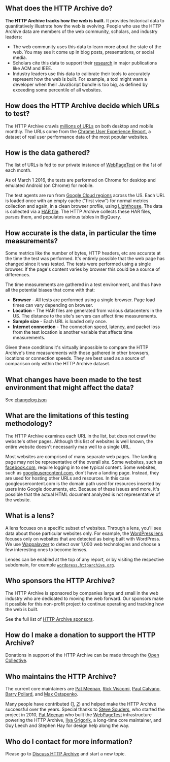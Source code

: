 ## What does the HTTP Archive do?

**The HTTP Archive tracks how the web is built.** It provides historical data to quantitatively illustrate how the web is evolving. People who use the HTTP Archive data are members of the web community, scholars, and industry leaders:

- The web community uses this data to learn more about the state of the web. You may see it come up in blog posts, presentations, or social media.
- Scholars cite this data to support their [research](https://scholar.google.com/scholar?q=httparchive.org) in major publications like ACM and IEEE.
- Industry leaders use this data to calibrate their tools to accurately represent how the web is built. For example, a tool might warn a developer when their JavaScript bundle is too big, as defined by exceeding some percentile of all websites.


## How does the HTTP Archive decide which URLs to test?

The HTTP Archive crawls [millions of URLs](https://httparchive.org/reports/state-of-the-web#numUrls) on both desktop and mobile monthly. The URLs come from the [Chrome User Experience Report](https://web.dev/fast/chrome-ux-report), a dataset of real user performance data of the most popular websites.


## How is the data gathered?

The list of URLs is fed to our private instance of [WebPageTest](https://webpagetest.org) on the 1st of each month.

As of March 1 2016, the tests are performed on Chrome for desktop and emulated Android (on Chrome) for mobile.

The test agents are run from [Google Cloud regions](https://cloud.google.com/compute/docs/regions-zones) across the US. Each URL is loaded once with an empty cache ("first view") for normal metrics collection and again, in a clean browser profile, using [Lighthouse](https://developers.google.com/web/tools/lighthouse). The data is collected via a [HAR file](https://en.wikipedia.org/wiki/.har). The HTTP Archive collects these HAR files, parses them, and populates various tables in BigQuery.


## How accurate is the data, in particular the time measurements?

Some metrics like the number of bytes, HTTP headers, etc are accurate at the time the test was performed. It's entirely possible that the web page has changed since it was tested. The tests were performed using a single browser. If the page's content varies by browser this could be a source of differences.

The time measurements are gathered in a test environment, and thus have all the potential biases that come with that:

- **Browser** - All tests are performed using a single browser. Page load times can vary depending on browser.
- **Location** - The HAR files are generated from various datacenters in the US. The distance to the site's servers can affect time measurements.
- **Sample size** - Each URL is loaded only once.
- **Internet connection** - The connection speed, latency, and packet loss from the test location is another variable that affects time measurements.

Given these conditions it's virtually impossible to compare the HTTP Archive's time measurements with those gathered in other browsers, locations or connection speeds. They are best used as a source of comparison only within the HTTP Archive dataset.


## What changes have been made to the test environment that might affect the data?

See [changelog.json](https://github.com/HTTPArchive/httparchive/blob/main/docs/changelog.json)


## What are the limitations of this testing methodology?

The HTTP Archive examines each URL in the list, but does not crawl the website's other pages. Although this list of websites is well known, the entire website doesn't necessarily map well to a single URL.

Most websites are comprised of many separate web pages. The landing page may not be representative of the overall site. Some websites, such as [facebook.com](http://www.facebook.com/), require logging in to see typical content. Some websites, such as [googleusercontent.com](http://www.googleusercontent.com/), don't have a landing page. Instead, they are used for hosting other URLs and resources. In this case googleusercontent.com is the domain path used for resources inserted by users into Google documents, etc. Because of these issues and more, it's possible that the actual HTML document analyzed is not representative of the website.


## What is a lens?

A lens focuses on a specific subset of websites. Through a lens, you'll see data about those particular websites only. For example, the [WordPress lens](https://wordpress.httparchive.org) focuses only on websites that are detected as being built with WordPress. We use [Wappalayzer](https://www.wappalyzer.com/) to detect over 1,000 web technologies and choose a few interesting ones to become lenses.

Lenses can be enabled  at the top of any report, or by visiting the respective subdomain, for example [`wordpress.httparchive.org`](https://wordpress.httparchive.org).


## Who sponsors the HTTP Archive?

The HTTP Archive is sponsored by companies large and small in the web industry who are dedicated to moving the web forward. Our sponsors make it possible for this non-profit project to continue operating and tracking how the web is built.

See the full list of [HTTP Archive sponsors](/about#sponsors).


## How do I make a donation to support the HTTP Archive?

Donations in support of the HTTP Archive can be made through the [Open Collective](https://opencollective.com/httparchive).


## Who maintains the HTTP Archive?

The current core maintainers are [Pat Meenan](https://x.com/patmeenan), [Rick Viscomi](https://x.com/rick_viscomi), [Paul Calvano](https://x.com/paulcalvano), [Barry Pollard](https://x.com/tunetheweb), and [Max Ostapenko](https://x.com/themax_o).

Many people have contributed ([1](https://github.com/HTTPArchive/httparchive.org/graphs/contributors), [2](https://github.com/HTTPArchive/legacy.httparchive.org/graphs/contributors)) and helped make the HTTP Archive successful over the years. Special thanks to [Steve Souders](https://x.com/Souders), who started the project in 2010, [Pat Meenan](https://x.com/patmeenan) who built the [WebPageTest](https://webpagetest.org/) infrastructure powering the HTTP Archive, [Ilya Grigorik](https://x.com/igrigorik), a long-time core maintainer, and Guy Leech and Stephen Hay for design help along the way.


## Who do I contact for more information?

Please go to [Discuss HTTP Archive](https://discuss.httparchive.org/) and start a new topic.
